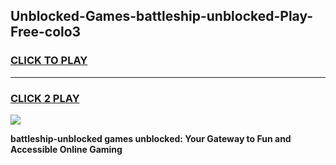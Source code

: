 
## Unblocked-Games-battleship-unblocked-Play-Free-colo3
<h3>
<a href="https://premium76.site?title=battleship-unblocked&ref=20M">CLICK TO PLAY</a></h3>
<hr>

<h3>
<a href="https://premium76.site?title=battleship-unblocked&ref=20M">CLICK 2 PLAY</a>
  
</h3>

<a href="https://premium76.site?title=battleship-unblocked&ref=19M"><img src="https://clearcache.store/games.png"></a>


**battleship-unblocked games unblocked: Your Gateway to Fun and Accessible Online Gaming**
